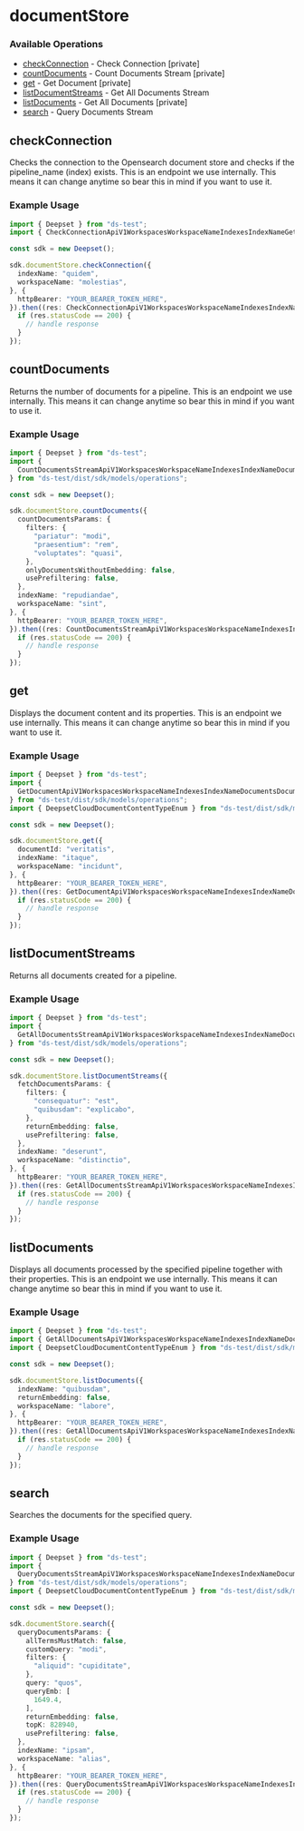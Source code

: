 # documentStore

### Available Operations

* [checkConnection](#checkconnection) - Check Connection [private]
* [countDocuments](#countdocuments) - Count Documents Stream [private]
* [get](#get) - Get Document [private]
* [listDocumentStreams](#listdocumentstreams) - Get All Documents Stream
* [listDocuments](#listdocuments) - Get All Documents [private]
* [search](#search) - Query Documents Stream

## checkConnection

Checks the connection to the Opensearch document store and checks if the pipeline_name (index) exists. This is an endpoint we use internally. This means it can change anytime so bear this in mind if you want to use it.

### Example Usage

```typescript
import { Deepset } from "ds-test";
import { CheckConnectionApiV1WorkspacesWorkspaceNameIndexesIndexNameGetResponse } from "ds-test/dist/sdk/models/operations";

const sdk = new Deepset();

sdk.documentStore.checkConnection({
  indexName: "quidem",
  workspaceName: "molestias",
}, {
  httpBearer: "YOUR_BEARER_TOKEN_HERE",
}).then((res: CheckConnectionApiV1WorkspacesWorkspaceNameIndexesIndexNameGetResponse) => {
  if (res.statusCode == 200) {
    // handle response
  }
});
```

## countDocuments

Returns the number of documents for a pipeline. This is an endpoint we use internally. This means it can change anytime so bear this in mind if you want to use it.

### Example Usage

```typescript
import { Deepset } from "ds-test";
import {
  CountDocumentsStreamApiV1WorkspacesWorkspaceNameIndexesIndexNameDocumentsCountPostResponse,
} from "ds-test/dist/sdk/models/operations";

const sdk = new Deepset();

sdk.documentStore.countDocuments({
  countDocumentsParams: {
    filters: {
      "pariatur": "modi",
      "praesentium": "rem",
      "voluptates": "quasi",
    },
    onlyDocumentsWithoutEmbedding: false,
    usePrefiltering: false,
  },
  indexName: "repudiandae",
  workspaceName: "sint",
}, {
  httpBearer: "YOUR_BEARER_TOKEN_HERE",
}).then((res: CountDocumentsStreamApiV1WorkspacesWorkspaceNameIndexesIndexNameDocumentsCountPostResponse) => {
  if (res.statusCode == 200) {
    // handle response
  }
});
```

## get

Displays the document content and its properties. This is an endpoint we use internally. This means it can change anytime so bear this in mind if you want to use it.

### Example Usage

```typescript
import { Deepset } from "ds-test";
import {
  GetDocumentApiV1WorkspacesWorkspaceNameIndexesIndexNameDocumentsDocumentIdGetResponse,
} from "ds-test/dist/sdk/models/operations";
import { DeepsetCloudDocumentContentTypeEnum } from "ds-test/dist/sdk/models/shared";

const sdk = new Deepset();

sdk.documentStore.get({
  documentId: "veritatis",
  indexName: "itaque",
  workspaceName: "incidunt",
}, {
  httpBearer: "YOUR_BEARER_TOKEN_HERE",
}).then((res: GetDocumentApiV1WorkspacesWorkspaceNameIndexesIndexNameDocumentsDocumentIdGetResponse) => {
  if (res.statusCode == 200) {
    // handle response
  }
});
```

## listDocumentStreams

Returns all documents created for a pipeline.

### Example Usage

```typescript
import { Deepset } from "ds-test";
import {
  GetAllDocumentsStreamApiV1WorkspacesWorkspaceNameIndexesIndexNameDocumentsStreamPostResponse,
} from "ds-test/dist/sdk/models/operations";

const sdk = new Deepset();

sdk.documentStore.listDocumentStreams({
  fetchDocumentsParams: {
    filters: {
      "consequatur": "est",
      "quibusdam": "explicabo",
    },
    returnEmbedding: false,
    usePrefiltering: false,
  },
  indexName: "deserunt",
  workspaceName: "distinctio",
}, {
  httpBearer: "YOUR_BEARER_TOKEN_HERE",
}).then((res: GetAllDocumentsStreamApiV1WorkspacesWorkspaceNameIndexesIndexNameDocumentsStreamPostResponse) => {
  if (res.statusCode == 200) {
    // handle response
  }
});
```

## listDocuments

Displays all documents processed by the specified pipeline together with their properties. This is an endpoint we use internally. This means it can change anytime so bear this in mind if you want to use it.

### Example Usage

```typescript
import { Deepset } from "ds-test";
import { GetAllDocumentsApiV1WorkspacesWorkspaceNameIndexesIndexNameDocumentsGetResponse } from "ds-test/dist/sdk/models/operations";
import { DeepsetCloudDocumentContentTypeEnum } from "ds-test/dist/sdk/models/shared";

const sdk = new Deepset();

sdk.documentStore.listDocuments({
  indexName: "quibusdam",
  returnEmbedding: false,
  workspaceName: "labore",
}, {
  httpBearer: "YOUR_BEARER_TOKEN_HERE",
}).then((res: GetAllDocumentsApiV1WorkspacesWorkspaceNameIndexesIndexNameDocumentsGetResponse) => {
  if (res.statusCode == 200) {
    // handle response
  }
});
```

## search

Searches the documents for the specified query.

### Example Usage

```typescript
import { Deepset } from "ds-test";
import {
  QueryDocumentsStreamApiV1WorkspacesWorkspaceNameIndexesIndexNameDocumentsQueryPostResponse,
} from "ds-test/dist/sdk/models/operations";
import { DeepsetCloudDocumentContentTypeEnum } from "ds-test/dist/sdk/models/shared";

const sdk = new Deepset();

sdk.documentStore.search({
  queryDocumentsParams: {
    allTermsMustMatch: false,
    customQuery: "modi",
    filters: {
      "aliquid": "cupiditate",
    },
    query: "quos",
    queryEmb: [
      1649.4,
    ],
    returnEmbedding: false,
    topK: 828940,
    usePrefiltering: false,
  },
  indexName: "ipsam",
  workspaceName: "alias",
}, {
  httpBearer: "YOUR_BEARER_TOKEN_HERE",
}).then((res: QueryDocumentsStreamApiV1WorkspacesWorkspaceNameIndexesIndexNameDocumentsQueryPostResponse) => {
  if (res.statusCode == 200) {
    // handle response
  }
});
```
